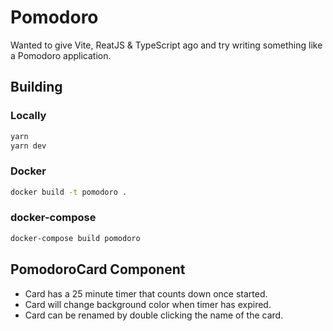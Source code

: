 # Pomodoro

Wanted to give Vite, ReatJS & TypeScript ago and try writing something like a Pomodoro application.

## Building

### Locally

```bash
yarn
yarn dev
```

### Docker

```bash
docker build -t pomodoro .
```

### docker-compose

```bash
docker-compose build pomodoro
```

## PomodoroCard Component

- Card has a 25 minute timer that counts down once started.
- Card will change background color when timer has expired.
- Card can be renamed by double clicking the name of the card.
